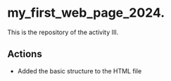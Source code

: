 # my_first_web_page_2024.

This is the repository of the activity III.

## Actions

- Added the basic structure to the HTML file 